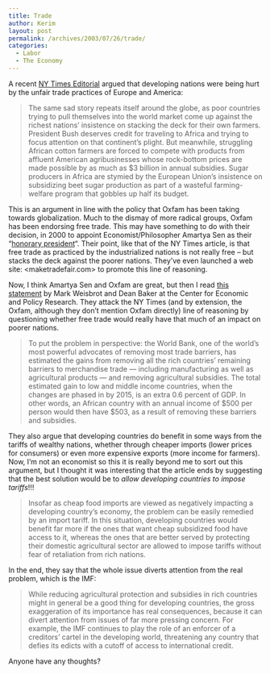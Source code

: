 ```yaml
---
title: Trade
author: Kerim
layout: post
permalink: /archives/2003/07/26/trade/
categories:
  - Labor
  - The Economy
---
```

A recent <a href="http://www.nytimes.com/2003/07/20/opinion/20SUN1.html?position=&#38;pagewanted=print&#38;position=" onclick="_gaq.push(['_trackEvent', 'outbound-article', 'http://www.nytimes.com/2003/07/20/opinion/20SUN1.html?position=&pagewanted=print&position=', 'NY Times Editorial']);" >NY Times Editorial</a> argued that developing nations were being hurt by the unfair trade practices of Europe and America:


>   The same sad story repeats itself around the globe, as poor countries trying to pull themselves into the world market come up against the richest nations&#8217; insistence on stacking the deck for their own farmers. President Bush deserves credit for traveling to Africa and trying to focus attention on that continent&#8217;s plight. But meanwhile, struggling African cotton farmers are forced to compete with products from affluent American agribusinesses whose rock-bottom prices are made possible by as much as $3 billion in annual subsidies. Sugar producers in Africa are stymied by the European Union&#8217;s insistence on subsidizing beet sugar production as part of a wasteful farming-welfare program that gobbles up half its budget.


<!--more-->

  
This is an argument in line with the policy that Oxfam has been taking towards globalization. Much to the dismay of more radical groups, Oxfam has been endorsing free trade. This may have something to do with their decision, in 2000 to appoint Economist/Philosopher Amartya Sen as their &#8220;<a href="http://www.oxfam.org.uk/whatnew/press/sen.htm" onclick="_gaq.push(['_trackEvent', 'outbound-article', 'http://www.oxfam.org.uk/whatnew/press/sen.htm', 'honorary president']);" >honorary president</a>&#8220;. Their point, like that of the NY Times article, is that free trade as practiced by the industrialized nations is not really free &#8211; but stacks the deck against the poorer nations. They&#8217;ve even launched a web site: <maketradefair.com> to promote this line of reasoning.

Now, I think Amartya Sen and Oxfam are great, but then I read <a href="http://www.cepr.net/false_trade.htm" onclick="_gaq.push(['_trackEvent', 'outbound-article', 'http://www.cepr.net/false_trade.htm', 'this statement']);" >this statement</a> by Mark Weisbrot and Dean Baker at the Center for Economic and Policy Research. They attack the NY Times (and by extension, the Oxfam, although they don&#8217;t mention Oxfam directly) line of reasoning by questioning whether free trade would really have that much of an impact on poorer nations.


>   To put the problem in perspective: the World Bank, one of the world&#8217;s most powerful advocates of removing most trade barriers, has estimated the gains from removing all the rich countries&#8217; remaining barriers to merchandise trade &#8212; including manufacturing as well as agricultural products &#8212; and removing agricultural subsidies. The total estimated gain to low and middle income countries, when the changes are phased in by 2015, is an extra 0.6 percent of GDP. In other words, an African country with an annual income of $500 per person would then have $503, as a result of removing these barriers and subsidies.


They also argue that developing countries do benefit in some ways from the tariffs of wealthy nations, whether through cheaper imports (lower prices for consumers) or even more expensive exports (more income for farmers). Now, I&#8217;m not an economist so this it is really beyond me to sort out this argument, but I thought it was interesting that the article ends by suggesting that the best solution would be to *allow developing countries to impose tariffs*!!!


>   Insofar as cheap food imports are viewed as negatively impacting a developing country&#8217;s economy, the problem can be easily remedied by an import tariff. In this situation, developing countries would benefit far more if the ones that want cheap subsidized food have access to it, whereas the ones that are better served by protecting their domestic agricultural sector are allowed to impose tariffs without fear of retaliation from rich nations.


In the end, they say that the whole issue diverts attention from the real problem, which is the IMF:


>   While reducing agricultural protection and subsidies in rich countries might in general be a good thing for developing countries, the gross exaggeration of its importance has real consequences, because it can divert attention from issues of far more pressing concern. For example, the IMF continues to play the role of an enforcer of a creditors&#8217; cartel in the developing world, threatening any country that defies its edicts with a cutoff of access to international credit.


Anyone have any thoughts?

